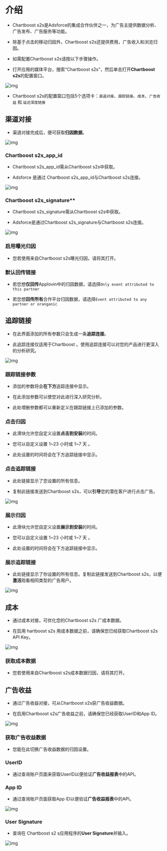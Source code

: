 # 介绍

* Chartboost s2s是Adsforce的集成合作伙伴之一，为广告主提供数据分析、广告发布、广告服务等功能。

* 除基于点击的移动归因外，Chartboost s2s还提供费用，广告收入和浏览归因。

* 如需配置Chartboost s2s请按以下步骤操作。

* 打开应用的媒体平台，搜索“Chartboost s2s”，然后单击打开**Chartboost s2s**的配置窗口。     

![img](Chartboost1.png)

* Chartboost s2s的配置窗口包括5个选项卡：`渠道对接`、`跟踪链接`、`成本`、`广告收益` 和 `延迟深度链接`      

## 渠道对接

* 渠道对接完成后，便可获取**归因数据**。     

![img](Chartboost2.png)

### Chartboost s2s_app_id

* Chartboost s2s_app_id需从Chartboost s2s中获取。

* Adsforce 是通过 Chartboost s2s_app_id与Chartboost s2s连接。 

![img](Chartboost_AppId.png)

### Chartboost s2s_signature**

* Chartboost s2s_signature需从Chartboost s2s中获取。

* Adsforce是通过Chartboost s2s_signature与Chartboost s2s连接。 

![img](Chartboost_Signature.png)

### 启用曝光归因

* 您若使用来自Chartboost s2s曝光归因，请将其打开。

### 默认回传链接

* 若您想**仅回传**Applovin中的归因数据，请选择`Only event attributed to this partner`

* 若您想**回传所有**合作平台归因数据，请选择`Event attributed to any partner or oranganic`


## 追踪链接

* 在此界面添加的所有参数只会生成一条**追踪连接**。

* 此追踪连接仅适用于Chartboost 。使用追踪连接可以对您的产品进行更深入的分析研究。     

![img](Chartboost3.png)

### 跟踪链接参数

* 添加的参数将会**在下方**追踪连接中显示。

* 在此添加参数可以使您对此进行深入研究分析。

* 此处增删参数都可以重新定义在跟踪链接上已添加的参数。

### 点击归因

* 此滑块允许您自定义设置**点击到安装**的时间。

* 您可以自定义设置 1~23 小时或 1~7 天 。

* 此处设置的时间将会在下方追踪链接中显示。

### 点击追踪链接

* 此处链接显示了您设置的所有信息。

* 复制此链接发送到Chartboost s2s，可以**引导**您的潜在客户进行点击广告。

![img](Chartboost_ClickLink.png)

### 展示归因

* 此滑块允许您自定义设置**展示到安装**的时间。

* 您可以自定义设置 1~23 小时或 1~7 天 。

* 此处设置的时间将会在下方追踪链接中显示。

### 展示追踪链接

* 此处链接显示了你设置的所有信息。复制此链接发送到Chartboost s2s，以便**激活**观看相同类型的广告用户。

![img](Chartboost_ShowLink.png)



## 成本

* 通过成本对接，可优化您的Chartboost s2s 广成本数据。

* 在启用 hartboost s2s 用成本数据之前，请确保您已经获取Chartboost s2s API Key。

 ![img](Chartboost4.png)

### 获取成本数据

* 您若使用来自Chartboost s2s成本数据归因，请将其打开。

## 广告收益

* 通过广告收益对接，可从Chartboost s2s获广告收益数据。

* 在启用Chartboost s2s广告收益之前，请确保您已经获取UserID和App ID。   

![img](Chartboost5.png)

### 获取广告收益数据

* 您能在此切换广告收益数据的归因设置。

### UserID

* 通过查询账户页面来获取UserID以便验证**广告收益报表**中的API。  

### App ID

* 通过查询账户页面获取App ID以便验证**广告收益报表**中的API。

![img](Chartboost_AppId.png)

### User Signature

* 查询在 Chartboost s2 s应用程序的**User Signature**并输入。

![img](Chartboost_Signature.png)
